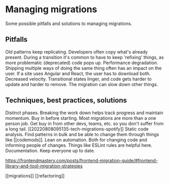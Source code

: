 # Managing migrations

Some possible pitfalls and solutions to managing migrations.

## Pitfalls
Old patterns keep replicating. Developers often copy what's already present. During a transition it's common to have to keep 'refixing' things, as more problematic (deprecated) code pops up.
Performance degradation. Shipping multiple ways of doing the same thing often has an impact on the user. If a site uses Angular and React, the user has to download both.
Decreased velocity. Transitional states linger, and code gets harder to update and harder to remove. The migration can slow down other things.

## Techniques, best practices, solutions
Distinct phases. Breaking the work down helps track progress and maintain momentum.
Buy in before starting. Most migrations are more than a one person job. Get buy in from other devs, teams, etc. so you don't suffer from a long tail. [[20220808095135-tech-migrations-spotify]]
Static code analysis. Find patterns in bulk and be able to change them through things like [[codemods]].
Lean on automation. Both for changing code and informing people of changes. Things like ESLint rules are helpful here.
Documentation. Keep everyone up to date.

https://frontendmastery.com/posts/frontend-migration-guide/#frontend-library-and-tool-migration-strategies

[[migrations]]
[[refactoring]]